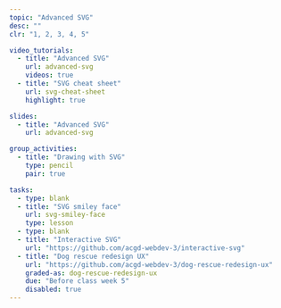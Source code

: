```yaml
---
topic: "Advanced SVG"
desc: ""
clr: "1, 2, 3, 4, 5"

video_tutorials:
  - title: "Advanced SVG"
    url: advanced-svg
    videos: true
  - title: "SVG cheat sheet"
    url: svg-cheat-sheet
    highlight: true

slides:
  - title: "Advanced SVG"
    url: advanced-svg

group_activities:
  - title: "Drawing with SVG"
    type: pencil
    pair: true

tasks:
  - type: blank
  - title: "SVG smiley face"
    url: svg-smiley-face
    type: lesson
  - type: blank
  - title: "Interactive SVG"
    url: "https://github.com/acgd-webdev-3/interactive-svg"
  - title: "Dog rescue redesign UX"
    url: "https://github.com/acgd-webdev-3/dog-rescue-redesign-ux"
    graded-as: dog-rescue-redesign-ux
    due: "Before class week 5"
    disabled: true
---
```

